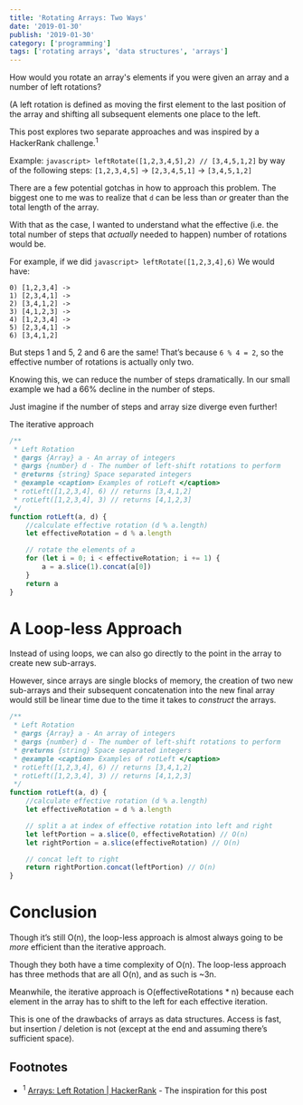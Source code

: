 ```yaml
---
title: 'Rotating Arrays: Two Ways'
date: '2019-01-30'
publish: '2019-01-30'
category: ['programming']
tags: ['rotating arrays', 'data structures', 'arrays']
---
```


How would you rotate an array's elements if you were given an array and a number of left rotations?

(A left rotation is defined as moving the first element to the last position of the array and shifting all subsequent elements one place to the left.

This post explores two separate approaches and was inspired by a HackerRank challenge.<sup>1</sup>

Example:
`javascript> leftRotate([1,2,3,4,5],2) // [3,4,5,1,2]`
by way of the following steps:
`[1,2,3,4,5]` -> `[2,3,4,5,1]` -> `[3,4,5,1,2]`

There are a few potential gotchas in how to approach this problem. The biggest one to me was to realize that `d` can be less than _or_ greater than the total length of the array.

With that as the case, I wanted to understand what the effective (i.e. the total number of steps that _actually_ needed to happen) number of rotations would be.

For example, if we did `javascript> leftRotate([1,2,3,4],6)`
We would have:

```
0) [1,2,3,4] ->
1) [2,3,4,1] ->
2) [3,4,1,2] ->
3) [4,1,2,3] ->
4) [1,2,3,4] ->
5) [2,3,4,1] ->
6) [3,4,1,2]
```

But steps 1 and 5, 2 and 6 are the same! That’s because `6 % 4 = 2`, so the effective number of rotations is actually only two.

Knowing this, we can reduce the number of steps dramatically. In our small example we had a 66% decline in the number of steps.

Just imagine if the number of steps and array size diverge even further!

The iterative approach

```js
/**
 * Left Rotation
 * @args {Array} a - An array of integers
 * @args {number} d - The number of left-shift rotations to perform
 * @returns {string} Space separated integers
 * @example <caption> Examples of rotLeft </caption>
 * rotLeft([1,2,3,4], 6) // returns [3,4,1,2]
 * rotLeft([1,2,3,4], 3) // returns [4,1,2,3]
 */
function rotLeft(a, d) {
    //calculate effective rotation (d % a.length)
    let effectiveRotation = d % a.length

    // rotate the elements of a
    for (let i = 0; i < effectiveRotation; i += 1) {
        a = a.slice(1).concat(a[0])
    }
    return a
}
```

# A Loop-less Approach

Instead of using loops, we can also go directly to the point in the array to create new sub-arrays.

However, since arrays are single blocks of memory, the creation of two new sub-arrays and their subsequent concatenation into the new final array would still be linear time due to the time it takes to _construct_ the arrays.

```js
/**
 * Left Rotation
 * @args {Array} a - An array of integers
 * @args {number} d - The number of left-shift rotations to perform
 * @returns {string} Space separated integers
 * @example <caption> Examples of rotLeft </caption>
 * rotLeft([1,2,3,4], 6) // returns [3,4,1,2]
 * rotLeft([1,2,3,4], 3) // returns [4,1,2,3]
 */
function rotLeft(a, d) {
    //calculate effective rotation (d % a.length)
    let effectiveRotation = d % a.length

    // split a at index of effective rotation into left and right
    let leftPortion = a.slice(0, effectiveRotation) // O(n)
    let rightPortion = a.slice(effectiveRotation) // O(n)

    // concat left to right
    return rightPortion.concat(leftPortion) // O(n)
}
```

# Conclusion

Though it’s still O(n), the loop-less approach is almost always going to be _more_ efficient than the iterative approach.

Though they both have a time complexity of O(n). The loop-less approach has three methods that are all O(n), and as such is ~3n.

Meanwhile, the iterative approach is O(effectiveRotations \* n) because each element in the array has to shift to the left for each effective iteration.

This is one of the drawbacks of arrays as data structures. Access is fast, but insertion / deletion is not (except at the end and assuming there’s sufficient space).

## Footnotes

-   <sup>1</sup> [Arrays: Left Rotation | HackerRank](https://www.hackerrank.com/challenges/ctci-array-left-rotation/problem?h_l=interview&playlist_slugs%5B%5D=interview-preparation-kit&playlist_slugs%5B%5D=arrays) - The inspiration for this post
